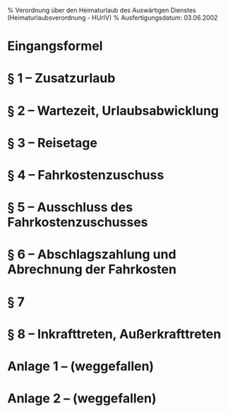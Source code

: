 % Verordnung über den Heimaturlaub des Auswärtigen Dienstes  (Heimaturlaubsverordnung - HUrlV)
% Ausfertigungsdatum: 03.06.2002
 
# Eingangsformel

# § 1 – Zusatzurlaub

# § 2 – Wartezeit, Urlaubsabwicklung

# § 3 – Reisetage

# § 4 – Fahrkostenzuschuss

# § 5 – Ausschluss des Fahrkostenzuschusses

# § 6 – Abschlagszahlung und Abrechnung der Fahrkosten

# § 7

# § 8 – Inkrafttreten, Außerkrafttreten

# Anlage 1 – (weggefallen)

# Anlage 2 – (weggefallen)
